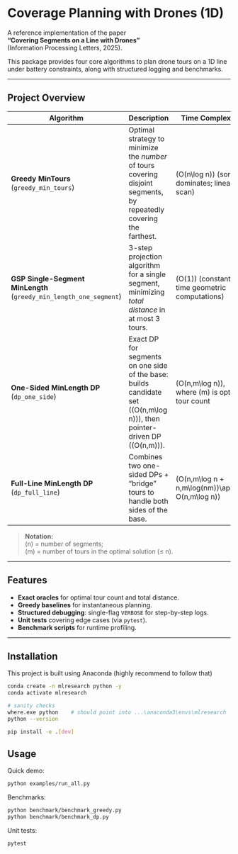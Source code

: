 # Coverage Planning with Drones (1D)

A reference implementation of the paper  
**“Covering Segments on a Line with Drones”**  
(Information Processing Letters, 2025).

This package provides four core algorithms to plan drone tours on a 1D line under battery constraints, along with structured logging and benchmarks.

---

## Project Overview

| Algorithm                                                   | Description                                                                                                          | Time Complexity                                  |
| ----------------------------------------------------------- | -------------------------------------------------------------------------------------------------------------------- | ------------------------------------------------- |
| **Greedy MinTours** (`greedy_min_tours`)                    | Optimal strategy to minimize the *number* of tours covering disjoint segments, by repeatedly covering the farthest. | \(O(n\log n)\) (sorting dominates; linear scan)   |
| **GSP Single-Segment MinLength** (`greedy_min_length_one_segment`) | 3-step projection algorithm for a single segment, minimizing *total distance* in at most 3 tours.                   | \(O(1)\) (constant-time geometric computations)   |
| **One-Sided MinLength DP** (`dp_one_side`)                  | Exact DP for segments on one side of the base: builds candidate set (\(O(n\,m\log n)\)), then pointer-driven DP (\(O(n\,m)\)). | \(O(n\,m\log n)\), where \(m\) is optimal tour count |
| **Full-Line MinLength DP** (`dp_full_line`)                 | Combines two one-sided DPs + “bridge” tours to handle both sides of the base.                                       | \(O(n\,m\log n + n\,m\log(nm))\approx O(n\,m\log n)\)  |

> **Notation:**  
> \(n\) = number of segments;  
> \(m\) = number of tours in the optimal solution (≤ n).

---

## Features

- **Exact oracles** for optimal tour count and total distance.  
- **Greedy baselines** for instantaneous planning.  
- **Structured debugging**: single-flag `VERBOSE` for step-by-step logs.  
- **Unit tests** covering edge cases (via `pytest`).  
- **Benchmark scripts** for runtime profiling.

---

## Installation

This project is built using Anaconda (highly recommend to follow that)

```bash
conda create -n mlresearch python -y
conda activate mlresearch

# sanity checks
where.exe python    # should point into ...\anaconda3\envs\mlresearch
python --version

pip install -e .[dev]
```

## Usage

Quick demo:

```bash
python examples/run_all.py
```

Benchmarks:

```bash
python benchmark/benchmark_greedy.py
python benchmark/benchmark_dp.py
```

Unit tests:

```bash
pytest
```
